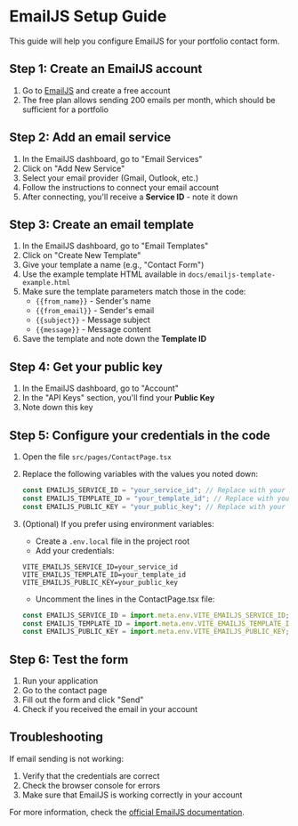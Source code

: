 # EmailJS Setup Guide

This guide will help you configure EmailJS for your portfolio contact form.

## Step 1: Create an EmailJS account

1. Go to [EmailJS](https://www.emailjs.com/) and create a free account
2. The free plan allows sending 200 emails per month, which should be sufficient for a portfolio

## Step 2: Add an email service

1. In the EmailJS dashboard, go to "Email Services"
2. Click on "Add New Service"
3. Select your email provider (Gmail, Outlook, etc.)
4. Follow the instructions to connect your email account
5. After connecting, you'll receive a **Service ID** - note it down

## Step 3: Create an email template

1. In the EmailJS dashboard, go to "Email Templates"
2. Click on "Create New Template"
3. Give your template a name (e.g., "Contact Form")
4. Use the example template HTML available in `docs/emailjs-template-example.html`
5. Make sure the template parameters match those in the code:
   - `{{from_name}}` - Sender's name
   - `{{from_email}}` - Sender's email
   - `{{subject}}` - Message subject
   - `{{message}}` - Message content
6. Save the template and note down the **Template ID**

## Step 4: Get your public key

1. In the EmailJS dashboard, go to "Account"
2. In the "API Keys" section, you'll find your **Public Key**
3. Note down this key

## Step 5: Configure your credentials in the code

1. Open the file `src/pages/ContactPage.tsx`
2. Replace the following variables with the values you noted down:
   ```javascript
   const EMAILJS_SERVICE_ID = "your_service_id"; // Replace with your Service ID
   const EMAILJS_TEMPLATE_ID = "your_template_id"; // Replace with your Template ID
   const EMAILJS_PUBLIC_KEY = "your_public_key"; // Replace with your Public Key
   ```

3. (Optional) If you prefer using environment variables:
   - Create a `.env.local` file in the project root
   - Add your credentials:
   ```
   VITE_EMAILJS_SERVICE_ID=your_service_id
   VITE_EMAILJS_TEMPLATE_ID=your_template_id
   VITE_EMAILJS_PUBLIC_KEY=your_public_key
   ```
   - Uncomment the lines in the ContactPage.tsx file:
   ```javascript
   const EMAILJS_SERVICE_ID = import.meta.env.VITE_EMAILJS_SERVICE_ID;
   const EMAILJS_TEMPLATE_ID = import.meta.env.VITE_EMAILJS_TEMPLATE_ID;
   const EMAILJS_PUBLIC_KEY = import.meta.env.VITE_EMAILJS_PUBLIC_KEY;
   ```

## Step 6: Test the form

1. Run your application
2. Go to the contact page
3. Fill out the form and click "Send"
4. Check if you received the email in your account

## Troubleshooting

If email sending is not working:

1. Verify that the credentials are correct
2. Check the browser console for errors
3. Make sure that EmailJS is working correctly in your account

For more information, check the [official EmailJS documentation](https://www.emailjs.com/docs/). 